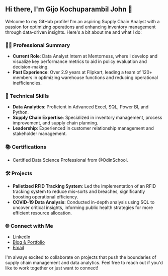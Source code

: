 ## Hi there, I'm Gijo Kochuparambil John 👋

Welcome to my GitHub profile! I'm an aspiring Supply Chain Analyst with a passion for optimizing operations and enhancing inventory management through data-driven insights. Here's a bit about me and what I do:

### 👨‍💼 Professional Summary

- **Current Role**: Data Analyst Intern at Mentorness, where I develop and visualize key performance metrics to aid in policy evaluation and decision-making.
- **Past Experience**: Over 2.9 years at Flipkart, leading a team of 120+ members in optimizing warehouse functions and reducing operational inefficiencies.


### 💼 Technical Skills

- **Data Analytics**: Proficient in Advanced Excel, SQL, Power BI, and Python.
- **Supply Chain Expertise**: Specialized in inventory management, process improvement, and supply chain planning.
- **Leadership**: Experienced in customer relationship management and stakeholder management.

### 📚 Certifications

- Certified Data Science Professional from @OdinSchool.

### 🛠️ Projects

- **Palletized RFID Tracking System**: Led the implementation of an RFID tracking system to reduce mis-sorts and breaches, significantly boosting operational efficiency.
- **COVID-19 Data Analysis**: Conducted in-depth analysis using SQL to uncover critical insights, informing public health strategies for more efficient resource allocation.

### 🌐 Connect with Me

- [LinkedIn](https://www.linkedin.com/in/gijojohn/)
- [Blog & Portfolio](https://supplychainanalytics.in/)
- [Email](mailto:johngijo1@gmail.com)

I'm always excited to collaborate on projects that push the boundaries of supply chain management and data analytics. Feel free to reach out if you'd like to work together or just want to connect!
